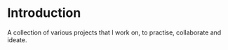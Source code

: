 # Introduction

A collection of various projects that I work on, to practise, collaborate and ideate.

